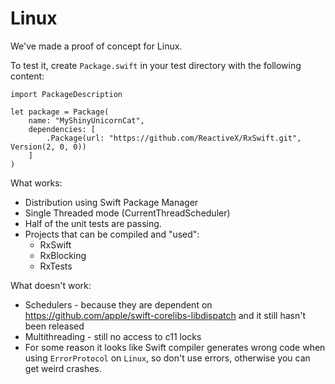 Linux
=====

We've made a proof of concept for Linux.

To test it, create `Package.swift` in your test directory with the following content:

```
import PackageDescription

let package = Package(
    name: "MyShinyUnicornCat",
    dependencies: [
        .Package(url: "https://github.com/ReactiveX/RxSwift.git", Version(2, 0, 0))
    ]
)
```

What works:
* Distribution using Swift Package Manager
* Single Threaded mode (CurrentThreadScheduler)
* Half of the unit tests are passing.
* Projects that can be compiled and "used":
    * RxSwift
    * RxBlocking
    * RxTests

What doesn't work:
* Schedulers - because they are dependent on https://github.com/apple/swift-corelibs-libdispatch and it still hasn't been released
* Multithreading - still no access to c11 locks
* For some reason it looks like Swift compiler generates wrong code when using `ErrorProtocol` on `Linux`, so don't use errors, otherwise you can get weird crashes.
